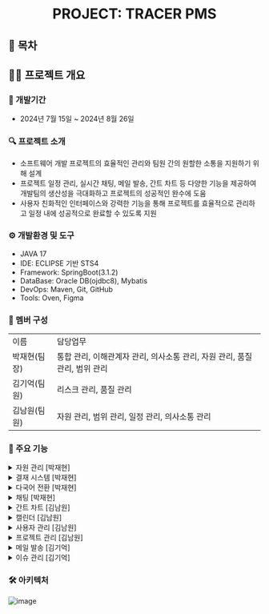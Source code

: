 
<div align="center">
  <h1><strong>PROJECT: TRACER PMS</strong></h1>
</div>

## 📑 목차

## 🙋‍♂️ 프로젝트 개요
### 📅 개발기간
+ 2024년 7월 15일 ~ 2024년 8월 26일

### 🔍 프로젝트 소개
+ 소프트웨어 개발 프로젝트의 효율적인 관리와 팀원 간의 원할한 소통을 지원하기 위해 설계
+ 프로젝트 일정 관리, 실시간 채팅, 메일 발송, 간트 차트 등 다양한 기능을 제공하여 <br> 개발팀의 생산성을 극대화하고 프로젝트의 성공적인 완수에 도움
+ 사용자 친화적인 인터페이스와 강력한 기능을 통해 프로젝트를 효율적으로 관리하고 일정 내에 성공적으로 완료할 수 있도록 지원

### ⚙ 개발환경 및 도구
+ JAVA 17
+ IDE: ECLIPSE 기반 STS4
+ Framework: SpringBoot(3.1.2)
+ DataBase: Oracle DB(ojdbc8), Mybatis
+ DevOps: Maven, Git, GitHub
+ Tools: Oven, Figma

### 👬 멤버 구성
<table>
<tr>
<td>이름</td><td>담당업무</td>  
</tr>
<tr>
<td>박재현(팀장)</td><td>통합 관리, 이해관계자 관리, 의사소통 관리, 자원 관리, 품질 관리, 범위 관리</td>
</tr>
<tr>
<td>김기억(팀원)</td><td>리스크 관리, 품질 관리</td> 
</tr>
<tr>
<td>김남원(팀원)</td><td>자원 관리, 범위 관리, 일정 관리, 의사소통 관리</td> 
</tr>
  
</table>

### 🚩 주요 기능
<details>
  <summary> 자원 관리 [박재현] </summary>
  <div markdown="1">
  <br> - 예산 관리 <br>
  <br> - 드롭다운에서 프로젝트 선택 후 선택 된 프로젝트의 예산 현황 확인
    <img src ="https://github.com/user-attachments/assets/f7cbb5e7-f446-4293-a0e2-c3d7a31ffc78" >
  <br> - 예산 추가 / 예산 삭감 시 입력된 금액만큼 반영 <br>
  <br> - 새 프로젝트 생성 시에는 '새 프로젝트 예산 부여'를 사용 <br>
  <br> - 자산 관리
    <img src ="https://github.com/user-attachments/assets/12048821-0d39-451b-b0ce-29c18b1977de">
  <br> - 프로젝트마다 자산 추가 가능: 자산 이름, 자산 유형, 구매일/임대일, 만료일, 가격
    <img src ="https://github.com/user-attachments/assets/eab379b4-eba0-4746-95f3-b1e97ec6d37d">
  </div>
</details>
<details> 
  <summary> 결재 시스템 [박재현] </summary>
  <div markdown="1">
  <div>
    <br> - 'To Do' 게시판에서 작업에 대해 결재 요청을 할 경우 
    <img src ="https://github.com/user-attachments/assets/43542d40-2ac0-4a0d-91ef-9be97fd2d016">
    <br> - '결재 관리' 게시판에서 결재 요청 된 작업을 확인하여 반려 / 결재 완료 가능 
    <br> - '보류'시, 피드백 작성하여 반려 가능 <br>
    <br> - 'To Do' 게시판에서 결재 요청 시 파일 업로드, '결재 관리' 게시판에서 파일 다운로드 가능
  </div>
  </div>
</details>
<details>
  <summary> 다국어 전환 [박재현] </summary>
  <div markdown="1">
  <br> - 사용자의 접속 환경에 따라 한글 사용 시 'change to English', 영어 사용 시 '한국어로 변경' 출력 <br>
  <br> - 'change to English' : '내 정보' 페이지가 영어로 변경 <br>
  <br> - '한국어로 변경' : '내 정보' 페이지가 한국어로 변경<br>
 <br> - 한국어
 <img src = "https://github.com/user-attachments/assets/5bdb9798-f04e-4410-9ece-8319cb12df4e"
 alt="한국어 페이지">
 <br> - 영어
 <img src = "https://github.com/user-attachments/assets/a92fe3ea-cb3c-4fa7-8937-c3004cc9f168" alt="영어 페이지">
  </div>
</details>
<details>
  <summary> 채팅 [박재현] </summary>
  <div markdown="1">
  <h3> 단체 채팅 </h3> 
    - '단체 채팅' 입장 후 (기본 '단체 채팅1' 입장) 내용 입력 후 전송 <br>
    <br> - 로그아웃 후에도 채팅 기록 확인 가능 <br>
    <br> - '채팅 기록 삭제' 시, 저장된 채팅 기록 삭제 후 초기화
    <img src= "https://github.com/user-attachments/assets/f5e0a94b-ef4f-4ce2-93a3-6c32bc2c190c" alt="단체 채팅">
  <h3> 개인 채팅 </h3>
    - '개인 채팅' 입장 후 수신자와 내용 입력 후 전송 <br>
    <br> - 수신자 닉네임이 정확히 일치해야 수신됨
    <img src = "https://github.com/user-attachments/assets/8533585e-625a-4eb0-a013-6623bafe3835" alt="개인 채팅">
  </div>
</details>
<details>
  <summary> 간트 차트 [김남원] </summary>
  <div markdown="1">
    123
  </div>
</details>
<details>
  <summary> 캘린더 [김남원] </summary>
  <div markdown="1">
    123
  </div>
</details>
<details>
  <summary> 사용자 관리 [김남원] </summary>
  <div markdown="1">
    123
  </div>
</details>
<details>
  <summary> 프로젝트 관리 [김남원] </summary>
  <div markdown="1">
    123
  </div>
</details>
<details>
  <summary> 메일 발송 [김기억] </summary>
  <div markdown="1">
    123
  </div>
</details>
<details>
  <summary> 이슈 관리 [김기억] </summary>
  <div markdown="1">
    123
  </div>
</details>

### 🛠 아키텍처
![image](https://github.com/user-attachments/assets/108811b1-a091-499a-89e5-0caebae92335)
